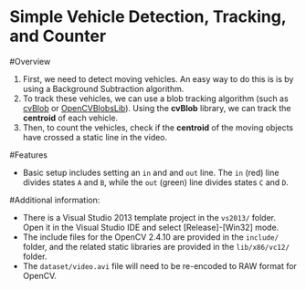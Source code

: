 Simple Vehicle Detection, Tracking, and Counter
========================================

#Overview
1. First, we need to detect moving vehicles. An easy way to do this is is by using a Background Subtraction algorithm.
2. To track these vehicles, we can use a blob tracking algorithm (such as [cvBlob](https://code.google.com/p/cvblob/) or [OpenCVBlobsLib](http://opencvblobslib.github.io/opencvblobslib/)). Using the **cvBlob** library, we can track the **centroid** of each vehicle.
3. Then, to count the vehicles, check if the **centroid** of the moving objects have crossed a static line in the video.

#Features
* Basic setup includes setting an `in` and and `out` line. The `in` (red) line divides states `A` and `B`, while the `out` (green) line divides states `C` and `D`.

#Additional information:
* There is a Visual Studio 2013 template project in the `vs2013/` folder. Open it in the Visual Studio IDE and select [Release]-[Win32] mode.
* The include files for the OpenCV 2.4.10 are provided in the `include/` folder, and the related static libraries are provided in the `lib/x86/vc12/` folder.
* The `dataset/video.avi` file will need to be re-encoded to RAW format for OpenCV.

